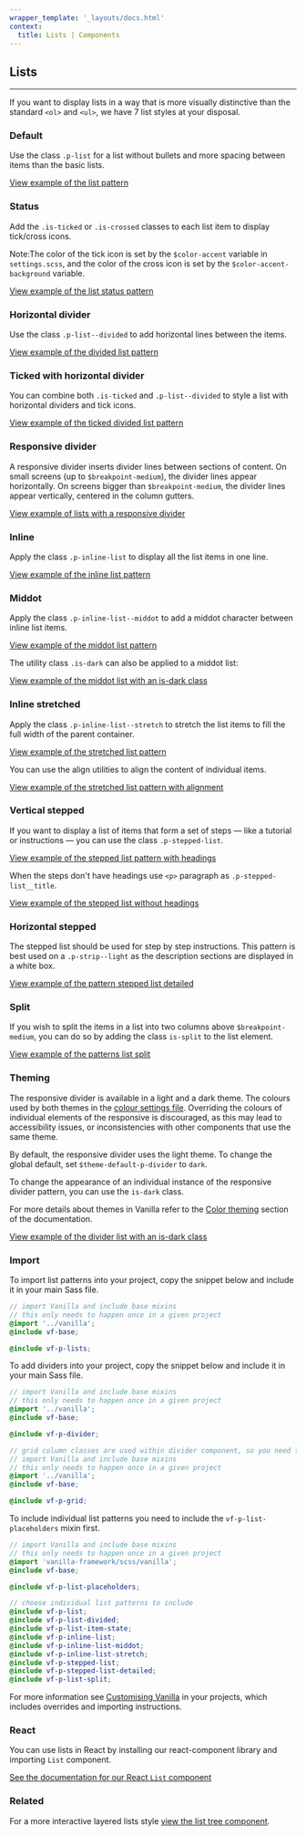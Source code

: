 ```yaml
---
wrapper_template: '_layouts/docs.html'
context:
  title: Lists | Components
---
```


## Lists

<hr>

If you want to display lists in a way that is more visually distinctive than the
standard `<ol>` and `<ul>`, we have 7 list styles at your disposal.

### Default

Use the class `.p-list` for a list without bullets and more spacing between
items than the basic lists.

<div class="embedded-example"><a href="/docs/examples/patterns/lists/list/" class="js-example">
View example of the list pattern
</a></div>

### Status

Add the `.is-ticked` or `.is-crossed` classes to each list item to display tick/cross icons.

<div class="p-notification--information">
  <p class="p-notification__response">
    <span class="p-notification__status">Note:</span>The color of the tick icon is set by the <code>$color-accent</code> variable in <code>settings.scss</code>, and the color of the cross icon is set by the <code>$color-accent-background</code> variable.
  </p>
</div>

<div class="embedded-example"><a href="/docs/examples/patterns/lists/lists-status/" class="js-example">
View example of the list status pattern
</a></div>

### Horizontal divider

Use the class `.p-list--divided` to add horizontal lines between the items.

<div class="embedded-example"><a href="/docs/examples/patterns/lists/lists-dividers/" class="js-example">
View example of the divided list pattern
</a></div>

### Ticked with horizontal divider

You can combine both `.is-ticked` and `.p-list--divided` to style a
list with horizontal dividers and tick icons.

<div class="embedded-example"><a href="/docs/examples/patterns/lists/lists-dividers-ticked/" class="js-example">
View example of the ticked divided list pattern
</a></div>

### Responsive divider

A responsive divider inserts divider lines between sections of content. On small screens (up to `$breakpoint-medium`), the divider lines appear horizontally. On screens bigger than `$breakpoint-medium`, the divider lines appear vertically, centered in the column gutters.

<div class="embedded-example"><a href="/docs/examples/patterns/lists/divider/" class="js-example">
View example of lists with a responsive divider
</a></div>

### Inline

Apply the class `.p-inline-list` to display all the list items in one line.

<div class="embedded-example"><a href="/docs/examples/patterns/lists/lists-inline/" class="js-example">
View example of the inline list pattern
</a></div>

### Middot

Apply the class `.p-inline-list--middot` to add a middot character between
inline list items.

<div class="embedded-example"><a href="/docs/examples/patterns/lists/lists-mid-dot/" class="js-example">
View example of the middot list pattern
</a></div>

The utility class `.is-dark` can also be applied to a middot list:

<div class="embedded-example"><a href="/docs/examples/patterns/lists/lists-mid-dot-dark/" class="js-example">
View example of the middot list with an is-dark class
</a></div>

### Inline stretched

Apply the class `.p-inline-list--stretch` to stretch the list items to fill the full width of the parent container.

<div class="embedded-example"><a href="/docs/examples/patterns/lists/lists-inline-stretch/" class="js-example">
View example of the stretched list pattern
</a></div>

You can use the align utilities to align the content of individual items.

<div class="embedded-example"><a href="/docs/examples/patterns/lists/lists-inline-stretch-align/" class="js-example">
View example of the stretched list pattern with alignment
</a></div>

### Vertical stepped

If you want to display a list of items that form a set of steps — like a
tutorial or instructions — you can use the class `.p-stepped-list`.

<div class="embedded-example"><a href="/docs/examples/patterns/lists/lists-stepped/" class="js-example">
View example of the stepped list pattern with headings
</a></div>

When the steps don't have headings use `<p>` paragraph as `.p-stepped-list__title`.

<div class="embedded-example"><a href="/docs/examples/patterns/lists/lists-stepped-without-headings/" class="js-example">
View example of the stepped list without headings
</a></div>

### Horizontal stepped

The stepped list should be used for step by step instructions. This pattern is best
used on a `.p-strip--light` as the description sections are displayed in a white
box.

<div class="embedded-example"><a href="/docs/examples/patterns/lists/lists-stepped-detailed/" class="js-example">
View example of the pattern stepped list detailed
</a></div>

### Split

If you wish to split the items in a list into two columns above `$breakpoint-medium`, you can do so by adding the class `is-split` to the list element.

<div class="embedded-example"><a href="/docs/examples/patterns/lists/lists-split/" class="js-example">
View example of the patterns list split
</a></div>

### Theming

The responsive divider is available in a light and a dark theme. The colours used by both themes in the [colour settings file](https://github.com/canonical-web-and-design/vanilla-framework/blob/master/scss/_settings_colors.scss).
Overriding the colours of individual elements of the responsive is discouraged, as this may lead to accessibility issues, or inconsistencies with other components that use the same theme.

By default, the responsive divider uses the light theme. To change the global default, set `$theme-default-p-divider` to `dark`.

To change the appearance of an individual instance of the responsive divider pattern, you can use the `is-dark` class.

For more details about themes in Vanilla refer to the [Color theming](/docs/settings/color-settings#color-theming) section of the documentation.

<div class="embedded-example"><a href="/docs/examples/patterns/lists/divider-dark/" class="js-example">
View example of the divider list with an is-dark class
</a></div>

### Import

To import list patterns into your project, copy the snippet below and include it in your main Sass file.

```scss
// import Vanilla and include base mixins
// this only needs to happen once in a given project
@import '../vanilla';
@include vf-base;

@include vf-p-lists;
```

To add dividers into your project, copy the snippet below and include it in your main Sass file.

```scss
// import Vanilla and include base mixins
// this only needs to happen once in a given project
@import '../vanilla';
@include vf-base;

@include vf-p-divider;

// grid column classes are used within divider component, so you need to include grid pattern as well
// import Vanilla and include base mixins
// this only needs to happen once in a given project
@import '../vanilla';
@include vf-base;

@include vf-p-grid;
```

To include individual list patterns you need to include the `vf-p-list-placeholders` mixin first.

```scss
// import Vanilla and include base mixins
// this only needs to happen once in a given project
@import 'vanilla-framework/scss/vanilla';
@include vf-base;

@include vf-p-list-placeholders;

// choose individual list patterns to include
@include vf-p-list;
@include vf-p-list-divided;
@include vf-p-list-item-state;
@include vf-p-inline-list;
@include vf-p-inline-list-middot;
@include vf-p-inline-list-stretch;
@include vf-p-stepped-list;
@include vf-p-stepped-list-detailed;
@include vf-p-list-split;
```

For more information see [Customising Vanilla](/docs/customising-vanilla/) in your projects, which includes overrides and importing instructions.

### React

You can use lists in React by installing our react-component library and importing `List` component.

[See the documentation for our React `List` component](https://canonical-web-and-design.github.io/react-components/?path=/docs/list--default-story#list)

### Related

For a more interactive layered lists style [view the list tree component](/docs/patterns/list-tree).
